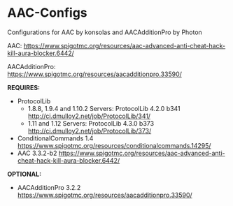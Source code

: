 # AAC-Configs
Configurations for AAC by konsolas and AACAdditionPro by Photon


AAC: https://www.spigotmc.org/resources/aac-advanced-anti-cheat-hack-kill-aura-blocker.6442/


AACAdditionPro: https://www.spigotmc.org/resources/aacadditionpro.33590/


__**REQUIRES:**__
+ ProtocolLib
    + 1.8.8, 1.9.4 and 1.10.2 Servers: ProtocolLib 4.2.0 b341 http://ci.dmulloy2.net/job/ProtocolLib/341/
    + 1.11 and 1.12 Servers: ProtocolLib 4.3.0 b373 http://ci.dmulloy2.net/job/ProtocolLib/373/
+ ConditionalCommands 1.4 https://www.spigotmc.org/resources/conditionalcommands.14295/
+ AAC 3.3.2-b2 https://www.spigotmc.org/resources/aac-advanced-anti-cheat-hack-kill-aura-blocker.6442/

__**OPTIONAL:**__
+ AACAdditionPro 3.2.2 https://www.spigotmc.org/resources/aacadditionpro.33590/
